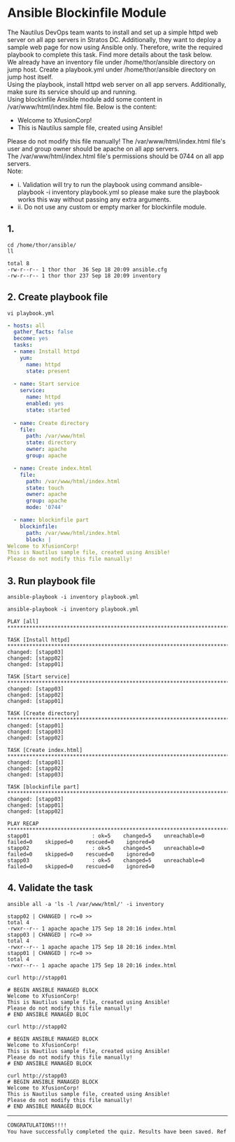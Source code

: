 # Ansible Blockinfile Module

The Nautilus DevOps team wants to install and set up a simple httpd web server on all app servers in Stratos DC. Additionally, they want to deploy a sample web page for now using Ansible only. Therefore, write the required playbook to complete this task. Find more details about the task below.  
We already have an inventory file under /home/thor/ansible directory on jump host. Create a playbook.yml under /home/thor/ansible directory on jump host itself.  
Using the playbook, install httpd web server on all app servers. Additionally, make sure its service should up and running.  
Using blockinfile Ansible module add some content in /var/www/html/index.html file. Below is the content:  
- Welcome to XfusionCorp!
- This is Nautilus sample file, created using Ansible!

Please do not modify this file manually! The /var/www/html/index.html file's user and group owner should be apache on all app servers.  
The /var/www/html/index.html file's permissions should be 0744 on all app servers.  
Note:
- i. Validation will try to run the playbook using command ansible-playbook -i inventory playbook.yml so please make sure the playbook works this way without passing any extra arguments.
- ii. Do not use any custom or empty marker for blockinfile module.  


## 1. 
`cd /home/thor/ansible/`  
`ll`  
```console
total 8
-rw-r--r-- 1 thor thor  36 Sep 18 20:09 ansible.cfg
-rw-r--r-- 1 thor thor 237 Sep 18 20:09 inventory
```


## 2. Create playbook file
`vi playbook.yml`  

```yaml
- hosts: all
  gather_facts: false
  become: yes
  tasks:
  - name: Install httpd
    yum:
      name: httpd
      state: present
    
  - name: Start service
    service:
      name: httpd
      enabled: yes
      state: started
      
  - name: Create directory
    file:
      path: /var/www/html
      state: directory
      owner: apache
      group: apache

  - name: Create index.html
    file: 
      path: /var/www/html/index.html
      state: touch
      owner: apache
      group: apache
      mode: '0744'

  - name: blockinfile part
    blockinfile:
      path: /var/www/html/index.html
      block: |
Welcome to XfusionCorp!
This is Nautilus sample file, created using Ansible!
Please do not modify this file manually!
```

## 3. Run playbook file
`ansible-playbook -i inventory playbook.yml`  
```ansible
ansible-playbook -i inventory playbook.yml

PLAY [all] **********************************************************************************************************************************************************************************

TASK [Install httpd] ************************************************************************************************************************************************************************
changed: [stapp03]
changed: [stapp02]
changed: [stapp01]

TASK [Start service] ************************************************************************************************************************************************************************
changed: [stapp03]
changed: [stapp02]
changed: [stapp01]

TASK [Create directory] *********************************************************************************************************************************************************************
changed: [stapp01]
changed: [stapp03]
changed: [stapp02]

TASK [Create index.html] ********************************************************************************************************************************************************************
changed: [stapp01]
changed: [stapp02]
changed: [stapp03]

TASK [blockinfile part] *********************************************************************************************************************************************************************
changed: [stapp03]
changed: [stapp01]
changed: [stapp02]

PLAY RECAP **********************************************************************************************************************************************************************************
stapp01                    : ok=5    changed=5    unreachable=0    failed=0    skipped=0    rescued=0    ignored=0   
stapp02                    : ok=5    changed=5    unreachable=0    failed=0    skipped=0    rescued=0    ignored=0   
stapp03                    : ok=5    changed=5    unreachable=0    failed=0    skipped=0    rescued=0    ignored=0
```


## 4. Validate the task
`ansible all -a 'ls -l /var/www/html/' -i inventory`  
```ansible
stapp02 | CHANGED | rc=0 >>
total 4
-rwxr--r-- 1 apache apache 175 Sep 18 20:16 index.html
stapp03 | CHANGED | rc=0 >>
total 4
-rwxr--r-- 1 apache apache 175 Sep 18 20:16 index.html
stapp01 | CHANGED | rc=0 >>
total 4
-rwxr--r-- 1 apache apache 175 Sep 18 20:16 index.html
```

`curl http://stapp01`  
```console
# BEGIN ANSIBLE MANAGED BLOCK
Welcome to XfusionCorp!
This is Nautilus sample file, created using Ansible!
Please do not modify this file manually!
# END ANSIBLE MANAGED BLOC
```

`curl http://stapp02`  
```console
# BEGIN ANSIBLE MANAGED BLOCK
Welcome to XfusionCorp!
This is Nautilus sample file, created using Ansible!
Please do not modify this file manually!
# END ANSIBLE MANAGED BLOCK
```

```console
curl http://stapp03
# BEGIN ANSIBLE MANAGED BLOCK
Welcome to XfusionCorp!
This is Nautilus sample file, created using Ansible!
Please do not modify this file manually!
# END ANSIBLE MANAGED BLOCK
```

---

```bash
CONGRATULATIONS!!!!
You have successfully completed the quiz. Results have been saved. Ref ID:63276b7a5d1cce8de9ea1721
```

